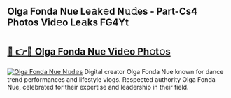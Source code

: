 ## Olga Fonda Nue Le𝚊k𝚎d N𝚞𝚍es - Part-Cs4 Photos Vid𝚎o Le𝚊ks FG4Yt

# <h2><a href="http://fb9ob2.evod.top/?m=Olga+Fonda+Nue">🔗 👉🔴 Olga Fonda Nue Vid𝚎o Ph𝚘t𝚘s</a></h2>

[![Olga Fonda Nue N𝚞d𝚎s](https://i.imgur.com/8V9OHl7.gif)](http://fb9ob2.evod.top/?m=Olga+Fonda+Nue)
Digital creator Olga Fonda Nue known for dance trend performances and lifestyle vlogs. Respected authority Olga Fonda Nue, celebrated for their expertise and leadership in their field. 
